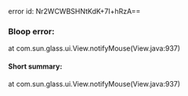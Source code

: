 error id: Nr2WCWBSHNtKdK+7I+hRzA==
### Bloop error:

at com.sun.glass.ui.View.notifyMouse(View.java:937)
#### Short summary: 

at com.sun.glass.ui.View.notifyMouse(View.java:937)
